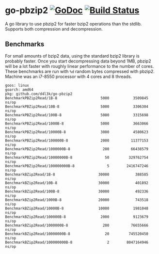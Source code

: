 # go-pbzip2 [![GoDoc](https://godoc.org/github.com/d4l3k/go-pbzip2?status.svg)](https://godoc.org/github.com/d4l3k/go-pbzip2) [![Build Status](https://travis-ci.com/d4l3k/go-pbzip2.svg?branch=master)](https://travis-ci.com/d4l3k/go-pbzip2)

A go library to use pbzip2 for faster bzip2 operations than the stdlib. Supports
both compression and decompression.

## Benchmarks

For small amounts of bzip2 data, using the standard bzip2 library is probably
faster. Once you start decompressing data beyond 1MB, pbzip2 will be a lot
faster with roughly linear performance to the number of cores. These benchmarks
are run with `%d` random bytes compressed with pbzip2. Machine was an i7-8550
processor with 4 cores and 8 threads.

```
goos: linux
goarch: amd64
pkg: github.com/d4l3k/go-pbzip2
BenchmarkPBZip2Read/1B-8                    5000           3509845 ns/op
BenchmarkPBZip2Read/10B-8                   5000           3306304 ns/op
BenchmarkPBZip2Read/100B-8                  5000           3315698 ns/op
BenchmarkPBZip2Read/1000B-8                 5000           3663066 ns/op
BenchmarkPBZip2Read/10000B-8                3000           4580623 ns/op
BenchmarkPBZip2Read/100000B-8               2000          11377153 ns/op
BenchmarkPBZip2Read/1000000B-8               200          66438579 ns/op
BenchmarkPBZip2Read/10000000B-8               50         329762754 ns/op
BenchmarkPBZip2Read/100000000B-8               5        2416747246 ns/op
BenchmarkBZip2Read/1B-8                    30000            388585 ns/op
BenchmarkBZip2Read/10B-8                   30000            401892 ns/op
BenchmarkBZip2Read/100B-8                  30000            492336 ns/op
BenchmarkBZip2Read/1000B-8                 20000            743518 ns/op
BenchmarkBZip2Read/10000B-8                10000           1981048 ns/op
BenchmarkBZip2Read/100000B-8                2000           9123679 ns/op
BenchmarkBZip2Read/1000000B-8                200          76655666 ns/op
BenchmarkBZip2Read/10000000B-8                20         745520450 ns/op
BenchmarkBZip2Read/100000000B-8                2        8047164946 ns/op
```
